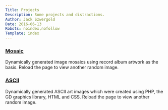```yaml
---
Title: Projects
Description: Some projects and distractions.
Author: Jack Szwergold
Date: 2016-06-13
Robots: noindex,nofollow
Template: index
---
```


### [Mosaic](%base_url%/projects_base/mosaic)
Dynamically generated image mosaics using record album artwork as the basis. Reload the page to view another random image.

### [ASCII](%base_url%/projects_base/ascii)
Dynamically generated ASCII art images which were created using PHP, the GD graphics library, HTML and CSS. Reload the page to view another random image.
